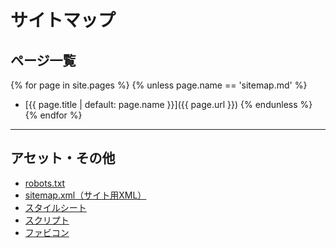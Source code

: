 # サイトマップ

## ページ一覧

{% for page in site.pages %}
{% unless page.name == 'sitemap.md' %}
- [{{ page.title | default: page.name }}]({{ page.url }})
{% endunless %}
{% endfor %}

---
## アセット・その他
- [robots.txt](/robots.txt)
- [sitemap.xml（サイト用XML）](/sitemap.xml)
- [スタイルシート](/style.css)
- [スクリプト](/script.js)
- [ファビコン](/favicon.ico)